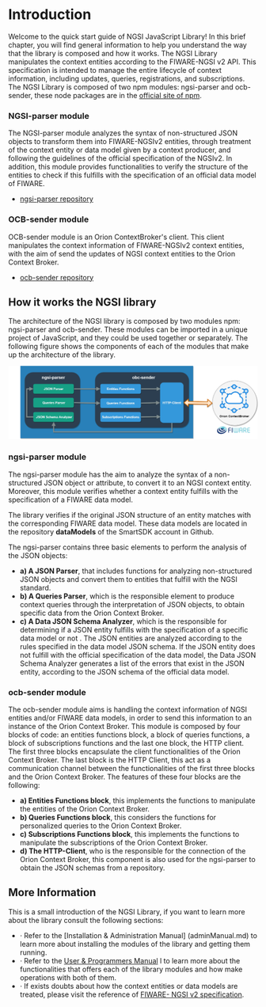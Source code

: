 # Introduction

Welcome to the quick start guide of NGSI JavaScript Library! In this brief chapter, you will find general information to help you understand the way that the library is composed and how it works.
The NGSI Library manipulates the context entities according to the FIWARE-NGSI v2 API. This specification is intended to manage the entire lifecycle of context information, including updates, queries, registrations, and subscriptions. 
The NGSI Library is composed of two npm modules: ngsi-parser and ocb-sender, these node packages are in the [official site of npm](https://www.npmjs.com/).

### NGSI-parser module

The NGSI-parser module analyzes the syntax of non-structured JSON objects to transform them into FIWARE-NGSIv2 entities, through treatment of the context entity or data model given by a context producer, and following the guidelines of the official specification of the NGSIv2. In addition, this module provides functionalities to verify the structure of the entities to check if this fulfills with the specification of an official data model of FIWARE.

- [ngsi-parser repository](https://github.com/cenidetiot/ngsi-parser)

### OCB-sender module
OCB-sender module is an Orion ContextBroker's client. This client manipulates the context information of FIWARE-NGSIv2 context entities, with the aim of send the updates of NGSI context entities to the Orion Context Broker.

- [ocb-sender repository](https://github.com/cenidetiot/ocb-sender)

## How it works the NGSI library

The architecture of the NGSI library is composed by two modules npm: ngsi-parser and ocb-sender. These modules can be imported in a unique project of JavaScript, and they could be used together or separately. The following figure shows the components of each of the modules that make up the architecture of the library.

![NGSI Library Architecture](images/architecture.png)
 
### ngsi-parser module

The ngsi-parser module has the aim to analyze the syntax of a non-structured JSON object or attribute, to convert it to an NGSI context entity. Moreover, this module verifies whether a context entity fulfills with the specification of a FIWARE data model.

The library verifies if the original JSON structure of an entity matches with the corresponding FIWARE data model. These data models are located in the repository **dataModels** of the SmartSDK account in Github.

The ngsi-parser contains three basic elements to perform the analysis of the JSON objects: 

- **a) A JSON Parser**, that includes functions for analyzing non-structured JSON objects and convert them to entities that fulfill with the NGSI standard.
- **b) A Queries Parser**, which is the responsible element to produce context queries through the interpretation of JSON objects, to obtain specific data from the Orion Context Broker.  
- **c) A Data JSON Schema Analyzer**, which is the responsible for determining if a JSON entity fulfills  with the specification of a specific data model or not . The JSON entities are analyzed according to the rules specified in the data model JSON schema. If the JSON entity does not fulfill with the official specification of the data model, the Data JSON Schema Analyzer generates a list of the errors that exist in the JSON entity, according to the JSON schema of the official data model.

### ocb-sender module

The ocb-sender module aims is handling the context information of NGSI entities and/or FIWARE data models, in order to send this information to an instance of the Orion Context Broker. This module is composed by four blocks of code: an entities functions block, a block of queries functions, a block of subscriptions functions and the last one block, the HTTP client. 
The first three blocks encapsulate the client functionalities of the Orion Context Broker. The last block is the HTTP Client, this act as a communication channel between the functionalities of the first three blocks and the Orion Context Broker. The features of these four blocks are the following: 

- **a) Entities Functions block**, this implements the functions to manipulate the entities of the Orion Context Broker.
- **b) Queries Functions block**, this considers the functions for personalized queries to the Orion Context Broker.
- **c) Subscriptions Functions block**, this implements the functions to manipulate the subscriptions of the Orion Context Broker.
- **d) The HTTP-Client**, who is the responsible for the connection of the Orion Context Broker, this component is also used for the ngsi-parser to obtain the JSON schemas from a repository.

## More Information

This is a small introduction of the NGSI Library, if you want to learn more about the library consult the following sections:

- ·	Refer to the [Installation & Administration Manual] (adminManual.md) to learn more about installing the modules of the library and getting them running. 
- ·	Refer to the [User & Programmers Manual](usersManual.md) l to learn more about the functionalities that offers each of the library modules and how make operations with both of them.
- ·	If exists doubts about how the context entities or data models are treated, please visit the reference of [FIWARE- NGSI v2 specification](http://fiware.github.io/context.Orion/api/v2/stable/).
